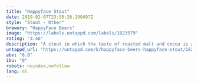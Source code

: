 ```yaml
---
title: "Happyface Stout"
date: 2019-02-07T23:50:26.190497Z
style: "Stout - Other"
brewery: "HappyFace Beers"
image: "https://labels.untappd.com/labels/1823579"
rating: "3.46"
description: "A stout in which the taste of roasted malt and cocoa is accompanied by a nice bitterness and a cocoa aftertaste."
untappd_url: "https://untappd.com/b/happyface-beers-happyface-stout/1823579"
abv: "6.0"
ibu: "0"
robots: noindex,nofollow
lang: nl
---
```

